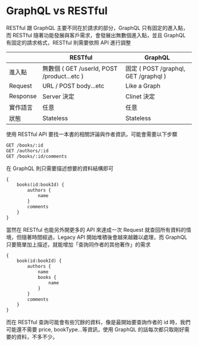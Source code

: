 # GraphQL vs RESTful

RESTful 跟 GraphQL 主要不同在於請求的部分，GraphQL 只有固定的進入點，而 RESTful 隨著功能發展與客戶需求，會發展出無數個進入點，並且 GraphQL 有固定的請求格式，RESTful 則需要依照 API 進行調整

||RESTful | GraphQL|
|-|-|-|
|進入點 | 無數個 ( GET /userId, POST /product...etc ) | 固定 ( POST /graphql, GET /graphql )|
|Request | URL / POST body...etc | Like a Graph|
|Response | Server 決定 | Clinet 決定|
|實作語言 | 任意 | 任意|
|狀態 | Stateless | Stateless|

使用 RESTful API 要找一本書的相關評論與作者資訊，可能會需要以下步驟

```txt
GET /books/:id
GET /authors/:id
GET /books/:id/comments
```

在 GraphQL 則只需要描述想要的資料結構即可

```txt
{
    books(id:bookId) {
        authors {
            name
        }
        comments
    }
}
```

當然在 RESTful 也能另外開更多的 API 來達成一次 Request 就查回所有資料的情境，但隨著時間經過，Legacy API 開始堆積後會越來越難以處理，而 GraphQL 只要簡單加上描述，就能增加「查詢同作者的其他著作」的需求

```txt
{
    book(id:bookId) {
        authors {
            name
            books {
                name
            }
        }
        comments
    }
}
```

而在 RESTful 查詢可能會有些冗餘的資料，像是最開始要查詢作者的 id 時，我們可能還不需要 price, bookType...等資訊，使用 GraphQL 的話每次都只取剛好需要的資料，不多不少。